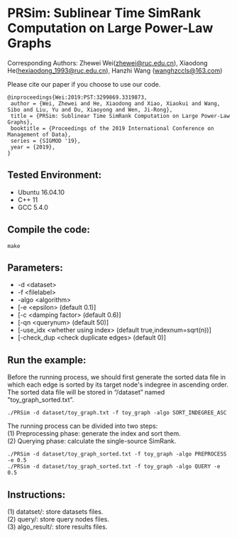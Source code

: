 # PRSim: Sublinear Time SimRank Computation on Large Power-Law Graphs
Corresponding Authors: Zhewei Wei(zhewei@ruc.edu.cn), Xiaodong He(hexiaodong_1993@ruc.edu.cn), Hanzhi Wang (wanghzccls@163.com)

Please cite our paper if you choose to use our code.
```
@inproceedings{Wei:2019:PST:3299869.3319873,
 author = {Wei, Zhewei and He, Xiaodong and Xiao, Xiaokui and Wang, Sibo and Liu, Yu and Du, Xiaoyong and Wen, Ji-Rong},
 title = {PRSim: Sublinear Time SimRank Computation on Large Power-Law Graphs},
 booktitle = {Proceedings of the 2019 International Conference on Management of Data},
 series = {SIGMOD '19},
 year = {2019},
}
```

## Tested Environment:
- Ubuntu 16.04.10
- C++ 11
- GCC 5.4.0


## Compile the code:
```
make
```


## Parameters:
- -d \<dataset\> 
- -f \<filelabel\>
- -algo \<algorithm\>
- [-e \<epsilon\> (default 0.1)]
- [-c \<damping factor\> (default 0.6)]
- [-qn \<querynum\> (default 50)]
- [-use_idx \<whether using index\> (default true,indexnum=sqrt(n))]
- [-check_dup \<check duplicate edges\> (default 0)]


## Run the example:
Before the running process, we should first generate the sorted data file in which each edge is sorted by its target node's indegree in ascending order. The sorted data file will be stored in “/dataset” named "toy_graph_sorted.txt".
```
./PRSim -d dataset/toy_graph.txt -f toy_graph -algo SORT_INDEGREE_ASC
```

The running process can be divided into two steps:  
(1) Preprocessing phase: generate the index and sort them.  
(2) Querying phase: calculate the single-source SimRank.  
```
./PRSim -d dataset/toy_graph_sorted.txt -f toy_graph -algo PREPROCESS -e 0.5
./PRSim -d dataset/toy_graph_sorted.txt -f toy_graph -algo QUERY -e 0.5
```


## Instructions:
(1) datatset/: store datasets files.  
(2) query/: store query nodes files.  
(3) algo_result/: store results files.  
